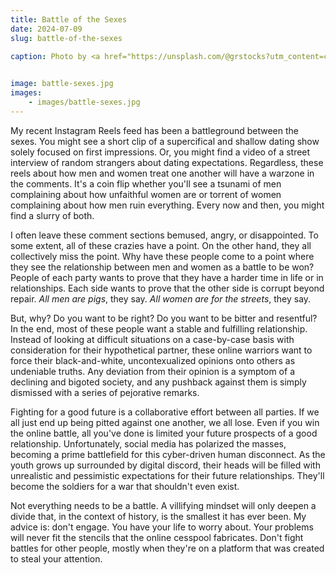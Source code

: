 ```yaml
---
title: Battle of the Sexes
date: 2024-07-09
slug: battle-of-the-sexes

caption: Photo by <a href="https://unsplash.com/@grstocks?utm_content=creditCopyText&utm_medium=referral&utm_source=unsplash">GR Stocks</a> on <a href="https://unsplash.com/photos/grayscale-photo-of-person-holding-glass-Iq9SaJezkOE?utm_content=creditCopyText&utm_medium=referral&utm_source=unsplash">Unsplash</a>
  

image: battle-sexes.jpg
images:
    - images/battle-sexes.jpg
---
```


My recent Instagram Reels feed has been a battleground between the sexes. You might see a short clip of a supercifical and shallow dating show solely focused on first impressions. Or, you might find a video of a street interview of random strangers about dating expectations. Regardless, these reels about how men and women treat one another will have a warzone in the comments. It's a coin flip whether you'll see a tsunami of men complaining about how unfaithful women are or torrent of women complaining about how men ruin everything. Every now and then, you might find a slurry of both. 

I often leave these comment sections bemused, angry, or disappointed. To some extent, all of these crazies have a point. On the other hand, they all collectively miss the point. Why have these people come to a point where they see the relationship between men and women as a battle to be won? People of each party wants to prove that they have a harder time in life or in relationships. Each side wants to prove that the other side is corrupt beyond repair. *All men are pigs*, they say. *All women are for the streets*, they say. 

But, why? Do you want to be right? Do you want to be bitter and resentful? In the end, most of these people want a stable and fulfilling relationship. Instead of looking at difficult situations on a case-by-case basis with consideration for their hypothetical partner, these online warriors want to force their black-and-white, uncontexualized opinions onto others as undeniable truths. Any deviation from their opinion is a symptom of a declining and bigoted society, and any pushback against them is simply dismissed with a series of pejorative remarks. 

Fighting for a good future is a collaborative effort between all parties. If we all just end up being pitted against one another, we all lose. Even if you win the online battle, all you've done is limited your future prospects of a good relationship. Unfortunately, social media has polarized the masses, becoming a prime battlefield for this cyber-driven human disconnect. As the youth grows up surrounded by digital discord, their heads will be filled with unrealistic and pessimistic expectations for their future relationships. They'll become the soldiers for a war that shouldn't even exist. 

Not everything needs to be a battle. A villifying mindset will only deepen a divide that, in the context of history, is the smallest it has ever been. My advice is: don't engage. You have your life to worry about. Your problems will never fit the stencils that the online cesspool fabricates. Don't fight battles for other people, mostly when they're on a platform that was created to steal your attention. 